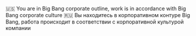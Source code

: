 🇺🇸 You are in Big Bang corporate outline, work is in accordance with Big Bang corporate culture
🇷🇺 Вы находитесь в корпоративном контуре Big Bang, работа происходит в соответствии с корпоративной культурой компании
